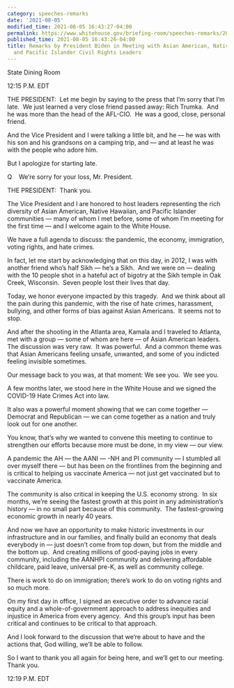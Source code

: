 ```yaml
---
category: speeches-remarks
date: '2021-08-05'
modified_time: 2021-08-05 16:43:27-04:00
permalink: https://www.whitehouse.gov/briefing-room/speeches-remarks/2021/08/05/remarks-by-president-biden-in-meeting-with-asian-american-native-hawaiian-and-pacific-islander-civil-rights-leaders/
published_time: 2021-08-05 16:43:26-04:00
title: Remarks by President Biden in Meeting with Asian American, Native Hawaiian,
  and Pacific Islander Civil Rights Leaders
---
```

 
State Dining Room

12:15 P.M. EDT  
  
THE PRESIDENT:  Let me begin by saying to the press that I’m sorry that
I’m late.  We just learned a very close friend passed away: Rich
Trumka.  And he was more than the head of the AFL-CIO.  He was a good,
close, personal friend.   
  
And the Vice President and I were talking a little bit, and he — he was
with his son and his grandsons on a camping trip, and — and at least he
was with the people who adore him.   
  
But I apologize for starting late.   
  
Q    We’re sorry for your loss, Mr. President.  
  
THE PRESIDENT:  Thank you.  
  
The Vice President and I are honored to host leaders representing the
rich diversity of Asian American, Native Hawaiian, and Pacific Islander
communities — many of whom I met before, some of whom I’m meeting for
the first time — and I welcome again to the White House.    
  
We have a full agenda to discuss: the pandemic, the economy,
immigration, voting rights, and hate crimes.  
  
In fact, let me start by acknowledging that on this day, in 2012, I was
with another friend who’s half Sikh — he’s a Sikh.  And we were on —
dealing with the 10 people shot in a hateful act of bigotry at the Sikh
temple in Oak Creek, Wisconsin.  Seven people lost their lives that
day.   
  
Today, we honor everyone impacted by this tragedy.  And we think about
all the pain during this pandemic, with the rise of hate crimes,
harassment, bullying, and other forms of bias against Asian Americans. 
It seems not to stop.  
  
And after the shooting in the Atlanta area, Kamala and I traveled to
Atlanta, met with a group — some of whom are here — of Asian American
leaders.  The discussion was very raw.  It was powerful.  And a common
theme was that Asian Americans feeling unsafe, unwanted, and some of you
indicted feeling invisible sometimes.   
  
Our message back to you was, at that moment: We see you.  We see you.   
  
A few months later, we stood here in the White House and we signed the
COVID-19 Hate Crimes Act into law.  
  
It also was a powerful moment showing that we can come together —
Democrat and Republican — we can come together as a nation and truly
look out for one another.   
  
You know, that’s why we wanted to convene this meeting to continue to
strengthen our efforts because more must be done, in my view — our
view.  
  
A pandemic the AH — the AANI — -NH and PI community — I stumbled all
over myself there — but has been on the frontlines from the beginning
and is critical to helping us vaccinate America — not just get
vaccinated but to vaccinate America.  
  
The community is also critical in keeping the U.S. economy strong.  In
six months, we’re seeing the fastest growth at this point in any
administration’s history — in no small part because of this community. 
The fastest-growing economic growth in nearly 40 years.   
  
And now we have an opportunity to make historic investments in our
infrastructure and in our families, and finally build an economy that
deals everybody in — just doesn’t come from top down, but from the
middle and the bottom up.  And creating millions of good-paying jobs in
every community, including the AANHPI community and delivering
affordable childcare, paid leave, universal pre-K, as well as community
college.   
  
There is work to do on immigration; there’s work to do on voting rights
and so much more.  
  
On my first day in office, I signed an executive order to advance racial
equity and a whole-of-government approach to address inequities and
injustice in America from every agency.  And this group’s input has been
critical and continues to be critical to that approach.   
  
And I look forward to the discussion that we’re about to have and the
actions that, God willing, we’ll be able to follow.  
  
So I want to thank you all again for being here, and we’ll get to our
meeting.  Thank you.  
  
12:19 P.M. EDT
